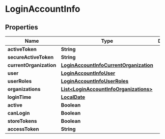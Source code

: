 # LoginAccountInfo

## Properties
Name | Type | Description | Notes
------------ | ------------- | ------------- | -------------
**activeToken** | **String** |  |  [optional]
**secureActiveToken** | **String** |  |  [optional]
**currentOrganization** | [**LoginAccountInfoCurrentOrganization**](LoginAccountInfoCurrentOrganization.md) |  |  [optional]
**user** | [**LoginAccountInfoUser**](LoginAccountInfoUser.md) |  |  [optional]
**userRoles** | [**LoginAccountInfoUserRoles**](LoginAccountInfoUserRoles.md) |  |  [optional]
**organizations** | [**List&lt;LoginAccountInfoOrganizations&gt;**](LoginAccountInfoOrganizations.md) |  |  [optional]
**loginTime** | [**LocalDate**](LocalDate.md) |  |  [optional]
**active** | **Boolean** |  |  [optional]
**canLogin** | **Boolean** |  |  [optional]
**storeTokens** | **Boolean** |  |  [optional]
**accessToken** | **String** |  |  [optional]
